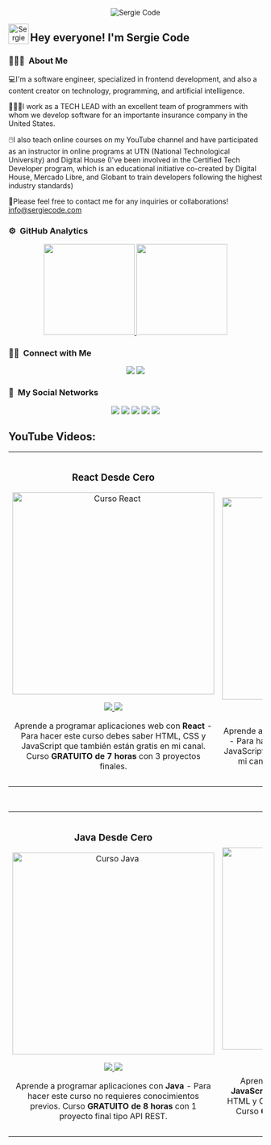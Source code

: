 <p align="center">
  <img alt="Sergie Code" src="https://raw.githubusercontent.com/sergiecode/sergiecode/main/banner.png">
</p>

<p align="center">
  <img alt="Sergie Code" src="https://raw.githubusercontent.com/sergiecode/sergiecode/main/Hand%20Wave.gif" width='40' align="left">
  <h2>Hey everyone! I'm Sergie Code</h2>
</p>

<!-- ## 👋 &nbsp;Hey everyone! I'm Sergie Code -->

### 👨🏼‍💻 &nbsp;About Me

💻I'm a software engineer, specialized in frontend development, and also a content creator on technology, programming, and artificial intelligence.

👨🏼‍💻I work as a TECH LEAD with an excellent team of programmers with whom we develop software for an importante insurance company in the United States.

🖱️I also teach online courses on my YouTube channel and have participated as an instructor in online programs at UTN (National Technological University) and Digital House (I've been involved in the Certified Tech Developer program, which is an educational initiative co-created by Digital House, Mercado Libre, and Globant to train developers following the highest industry standards)

📧Please feel free to contact me for any inquiries or collaborations! info@sergiecode.com

### ⚙️ &nbsp;GitHub Analytics

<p align="center">
  <a href="https://github.com/sergiecode">
    <img height="180em" src="https://github-readme-stats-eight-theta.vercel.app/api?username=sergiecode&show_icons=true&theme=algolia&include_all_commits=true&count_private=true">
    <img height="180em" src="https://github-readme-stats-eight-theta.vercel.app/api/top-langs/?username=sergiecode&layout=compact&langs_count=8&theme=algolia">
  </a>
</p>

### 🤝🏻 &nbsp;Connect with Me

<p align="center">
  <a href="https://www.sergiecode.com"><img src="https://img.shields.io/badge/-sergiecode.com-3423A6?style=flat&logo=Google-Chrome&logoColor=white"></a>
  <a href="mailto:info@sergiecode.com"><img src="https://img.shields.io/badge/-info@sergiecode.com-D14836?style=flat&logo=Gmail&logoColor=white"></a>
</p>


### 🔗 &nbsp;My Social Networks

<p align="center">
  <a href="https://www.youtube.com/@sergiecode"><img src="https://img.shields.io/badge/youtube%20-%23FF0000.svg?&style=flat&logo=YouTube&logoColor=white"></a>
  <a href="https://twitter.com/sergiecode"><img src="https://img.shields.io/badge/twitter-%231DA1F2.svg?&style=flat&logo=twitter&logoColor=white"></a>
  <a href="https://instagram.com/sergiecode"><img src="https://img.shields.io/badge/instagram%20-%23E4405F.svg?&style=flat&logo=Instagram&logoColor=white"></a>
  <a href="https://facebook.com/sergiecodeok"><img src="https://img.shields.io/badge/facebook-%231877F2.svg?&style=flat&logo=facebook&logoColor=white"></a>
  <a href="https://www.linkedin.com/in/sergiecode"><img src="https://img.shields.io/badge/linkedin%20-%230077B5.svg?&style=flat&logo=linkedin&logoColor=white"></a>
</p>

## YouTube Videos:

<table>
<tr>
<td width="50%">
<h3 align="center">React Desde Cero</h3>
<div align="center">
<a href="https://github.com/sergiecode/carrito-compras-react" target="_blank"><img src="https://raw.githubusercontent.com/sergiecode/sergiecode/main/react.png" width="400" alt="Curso React"></a>
<p>
<a href="https://github.com/sergiecode/carrito-compras-react" target="_blank">
<img src="https://img.shields.io/badge/CÓDIGO-ff9?style=for-the-badge&logo=github&logoColor=black">
</a>
<a href="https://youtu.be/ladwC6Lrs-M" target="_blank">
<img src="https://img.shields.io/badge/-Youtube-green?style=for-the-badge&color=fbfc40">
</a>
</p>
<p>Aprende a programar aplicaciones web con <strong>React</strong> - Para hacer este curso debes saber HTML, CSS y JavaScript que también están gratis en mi canal. Curso <strong>GRATUITO de 7 horas</strong> con 3 proyectos finales.</p>
</div>
                                                                                      
</td>

<td width="50%">
               <br>
<h3 align="center">Angular Desde Cero</h3>
<div align="center">                                       
<a href="https://github.com/sergiecode/landing-page-angular-17" target="_blank"><img src="https://raw.githubusercontent.com/sergiecode/sergiecode/main/angular.png" width="400" alt="Angular desde cero"></a>
<br>
<p>
<a href="https://github.com/sergiecode/landing-page-angular-17" target="_blank">
<img src="https://img.shields.io/badge/C%C3%93DIGO-80ffaa?style=for-the-badge&logo=github&logoColor=black">
</a>
<a href="https://youtu.be/soInCF7nbDw" target="_blank">
<img src="https://img.shields.io/badge/-Youtube-green?style=for-the-badge&color=3fFD7f">
</a>
</p>
<p>Aprende a programar aplicaciones web con <strong>Angular</strong> - Para hacer este curso debes saber HTML, CSS, JavaScript y TypeScript que también están gratis en mi canal. Curso <strong>GRATUITO de 8 horas</strong> con 2 proyectos finales.</p>
</div>                                                             
</table>                                                                                 
</div>
<br>

<table>
<tr>
<td width="50%">
<h3 align="center">Java Desde Cero</h3>
<div align="center">
<a href="https://github.com/sergiecode/java-railway-crud-apirest" target="_blank"><img src="https://raw.githubusercontent.com/sergiecode/sergiecode/main/java.png" width="400" alt="Curso Java"></a>
<p>
<a href="https://github.com/sergiecode/java-railway-crud-apirest" target="_blank">
<img src="https://img.shields.io/badge/CÓDIGO-ff9?style=for-the-badge&logo=github&logoColor=black">
</a>
<a href="https://youtu.be/BdNqW63ZaB0" target="_blank">
<img src="https://img.shields.io/badge/-Youtube-green?style=for-the-badge&color=fbfc40">
</a>
</p>
<p>Aprende a programar aplicaciones con <strong>Java</strong> - Para hacer este curso no requieres conocimientos previos. Curso <strong>GRATUITO de 8 horas</strong> con 1 proyecto final tipo API REST.</p>
</div>
                                                                                      
</td>       

<td width="50%">
<h3 align="center">JavaScript Desde Cero</h3>
<div align="center">
<a href="https://github.com/sergiecode/base-app-peliculas-js" target="_blank"><img src="https://raw.githubusercontent.com/sergiecode/sergiecode/main/javascript.png" width="400" alt="Curso JavaScript"></a>
<p>
<a href="https://github.com/sergiecode/base-app-peliculas-js" target="_blank">
<img src="https://img.shields.io/badge/C%C3%93DIGO-cfaae0?style=for-the-badge&logo=github&logoColor=black">
</a>
<a href="https://youtu.be/N8Xt5rP_DUo" target="_blank">
<img src="https://img.shields.io/badge/-Youtube-green?style=for-the-badge&color=ff00f4">
</a>
</p>
<p>Aprende a programar aplicaciones web con <strong>JavaScript</strong> - Para hacer este curso debes saber HTML y CSS que también están gratis en mi canal. Curso <strong>GRATUITO de 8 horas</strong> con 6 proyectos finales.</p>
</div>
                                                                                      
</td>  
</table>                                                                                 
</div>
<br>
